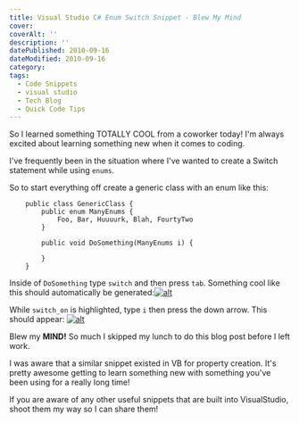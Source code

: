 ```yaml
---
title: Visual Studio C# Enum Switch Snippet - Blew My Mind
cover:
coverAlt: ''
description: ''
datePublished: 2010-09-16
dateModified: 2010-09-16
category:
tags:
  - Code Snippets
  - visual studio
  - Tech Blog
  - Quick Code Tips
---
```


So I learned something TOTALLY COOL from a coworker today! I'm always excited about learning something new when it comes to coding.

I've frequently been in the situation where I've wanted to create a Switch statement while using `enums`.

So to start everything off create a generic class with an enum like this:

```
    public class GenericClass {
        public enum ManyEnums {
            Foo, Bar, Huuuurk, Blah, FourtyTwo
        }

        public void DoSomething(ManyEnums i) {

        }
    }
```

Inside of `DoSomething` type `switch` and then press `tab`. Something cool like this should automatically be generated:[![alt](http://blog.worthyd.com/wp-content/uploads/2010/09/Snippet1.png)](http://blog.worthyd.com/wp-content/uploads/2010/09/Snippet1.png)

While `switch_on` is highlighted, type `i` then press the down arrow. This should appear:
[![alt](http://blog.worthyd.com/wp-content/uploads/2010/09/Snippet2.png)](http://blog.worthyd.com/wp-content/uploads/2010/09/Snippet2.png)

Blew my **MIND!** So much I skipped my lunch to do this blog post before I left work.

I was aware that a similar snippet existed in VB for property creation. It's pretty awesome getting to learn something new with something you've been using for a really long time!

If you are aware of any other useful snippets that are built into VisualStudio, shoot them my way so I can share them!
